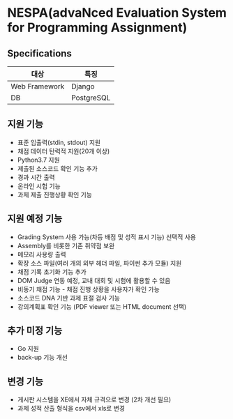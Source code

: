 # NESPA(advaNced Evaluation System for Programming Assignment)

## Specifications
|대상|특징|
|---|---|
|Web Framework|Django|
|DB|PostgreSQL|

## 지원 기능

*	표준 입출력(stdin, stdout) 지원
*	채점 데이터 탄력적 지원(20개 이상)
*	Python3.7 지원
* 제출된 소스코드 확인 기능 추가
*	경과 시간 출력
*	온라인 시험 기능
* 과제 제출 진행상황 확인 기능

## 지원 예정 기능

*	Grading System 사용 가능(차등 배점 및 성적 표시 기능) 선택적 사용
*	Assembly를 비롯한 기존 취약점 보완
*	메모리 사용량 출력
*	확장 소스 파일(여러 개의 외부 헤더 파일, 파이썬 추가 모듈) 지원
* 채점 기록 초기화 기능 추가
* DOM Judge 연동 예정, 교내 대회 및 시험에 활용할 수 있음
* 비동기 채점 기능 - 채점 진행 상황을 사용자가 확인 가능
* 소스코드 DNA 기반 과제 표절 검사 기능
* 강의계획표 확인 기능 (PDF viewer 또는 HTML document 선택)

## 추가 미정 기능

* Go 지원
* back-up 기능 개선

## 변경 기능

* 게시판 시스템을 XE에서 자체 규격으로 변경 (2차 개선 필요)
* 과제 성적 산출 형식을 csv에서 xls로 변경
